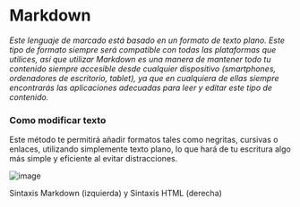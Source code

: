 # Markdown
*Este lenguaje de marcado está basado en un formato de texto plano.
Este tipo de formato siempre será compatible con todas las plataformas que utilices, así que utilizar Markdown es una manera de mantener todo tu contenido siempre accesible desde cualquier dispositivo (smartphones, ordenadores de escritorio, tablet), ya que en cualquiera de ellas siempre encontrarás las aplicaciones adecuadas para leer y editar este tipo de contenido.*
### Como modificar texto
Este método te permitirá añadir formatos tales como negritas, cursivas o enlaces, utilizando simplemente texto plano, lo que hará de tu escritura algo más simple y eficiente al evitar distracciones.

![image](https://github.com/user-attachments/assets/aec0d491-2abc-4141-a6fa-00a6be982c8d)

Sintaxis Markdown (izquierda) y Sintaxis HTML (derecha)

